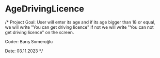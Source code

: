 # AgeDrivingLicence
/*
Project Goal: User will enter its age and if its age bigger than 18 or equal, we will write "You can get driving licence"
if not we will write "You can not get driving licence" on the screen.

Coder: Barış Someroğlu

Date: 03.11.2023
*/
